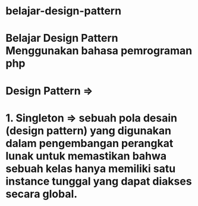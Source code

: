 # belajar-design-pattern

# Belajar Design Pattern Menggunakan bahasa pemrograman php
# Design Pattern => 
# 1. Singleton =>  sebuah pola desain (design pattern) yang digunakan dalam pengembangan perangkat lunak untuk memastikan bahwa sebuah kelas hanya memiliki satu instance tunggal yang dapat diakses secara global.
